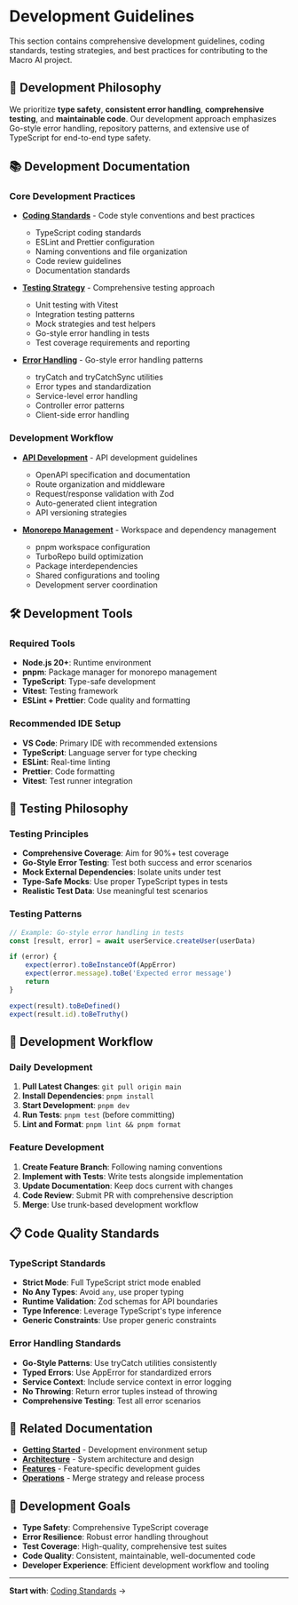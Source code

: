 # Development Guidelines

This section contains comprehensive development guidelines, coding standards, testing strategies, and best practices for contributing to the Macro AI project.

## 🎯 Development Philosophy

We prioritize **type safety**, **consistent error handling**, **comprehensive testing**, and **maintainable code**. Our development approach emphasizes Go-style error handling, repository patterns, and extensive use of TypeScript for end-to-end type safety.

## 📚 Development Documentation

### Core Development Practices

- **[Coding Standards](./coding-standards.md)** - Code style conventions and best practices

  - TypeScript coding standards
  - ESLint and Prettier configuration
  - Naming conventions and file organization
  - Code review guidelines
  - Documentation standards

- **[Testing Strategy](./testing-strategy.md)** - Comprehensive testing approach

  - Unit testing with Vitest
  - Integration testing patterns
  - Mock strategies and test helpers
  - Go-style error handling in tests
  - Test coverage requirements and reporting

- **[Error Handling](./error-handling.md)** - Go-style error handling patterns
  - tryCatch and tryCatchSync utilities
  - Error types and standardization
  - Service-level error handling
  - Controller error patterns
  - Client-side error handling

### Development Workflow

- **[API Development](./api-development.md)** - API development guidelines

  - OpenAPI specification and documentation
  - Route organization and middleware
  - Request/response validation with Zod
  - Auto-generated client integration
  - API versioning strategies

- **[Monorepo Management](./monorepo-management.md)** - Workspace and dependency management
  - pnpm workspace configuration
  - TurboRepo build optimization
  - Package interdependencies
  - Shared configurations and tooling
  - Development server coordination

## 🛠️ Development Tools

### Required Tools

- **Node.js 20+**: Runtime environment
- **pnpm**: Package manager for monorepo management
- **TypeScript**: Type-safe development
- **Vitest**: Testing framework
- **ESLint + Prettier**: Code quality and formatting

### Recommended IDE Setup

- **VS Code**: Primary IDE with recommended extensions
- **TypeScript**: Language server for type checking
- **ESLint**: Real-time linting
- **Prettier**: Code formatting
- **Vitest**: Test runner integration

## 🧪 Testing Philosophy

### Testing Principles

- **Comprehensive Coverage**: Aim for 90%+ test coverage
- **Go-Style Error Testing**: Test both success and error scenarios
- **Mock External Dependencies**: Isolate units under test
- **Type-Safe Mocks**: Use proper TypeScript types in tests
- **Realistic Test Data**: Use meaningful test scenarios

### Testing Patterns

```typescript
// Example: Go-style error handling in tests
const [result, error] = await userService.createUser(userData)

if (error) {
	expect(error).toBeInstanceOf(AppError)
	expect(error.message).toBe('Expected error message')
	return
}

expect(result).toBeDefined()
expect(result.id).toBeTruthy()
```

## 🔄 Development Workflow

### Daily Development

1. **Pull Latest Changes**: `git pull origin main`
2. **Install Dependencies**: `pnpm install`
3. **Start Development**: `pnpm dev`
4. **Run Tests**: `pnpm test` (before committing)
5. **Lint and Format**: `pnpm lint && pnpm format`

### Feature Development

1. **Create Feature Branch**: Following naming conventions
2. **Implement with Tests**: Write tests alongside implementation
3. **Update Documentation**: Keep docs current with changes
4. **Code Review**: Submit PR with comprehensive description
5. **Merge**: Use trunk-based development workflow

## 📋 Code Quality Standards

### TypeScript Standards

- **Strict Mode**: Full TypeScript strict mode enabled
- **No Any Types**: Avoid `any`, use proper typing
- **Runtime Validation**: Zod schemas for API boundaries
- **Type Inference**: Leverage TypeScript's type inference
- **Generic Constraints**: Use proper generic constraints

### Error Handling Standards

- **Go-Style Patterns**: Use tryCatch utilities consistently
- **Typed Errors**: Use AppError for standardized errors
- **Service Context**: Include service context in error logging
- **No Throwing**: Return error tuples instead of throwing
- **Comprehensive Testing**: Test all error scenarios

## 🔗 Related Documentation

- **[Getting Started](../getting-started/README.md)** - Development environment setup
- **[Architecture](../architecture/README.md)** - System architecture and design
- **[Features](../features/README.md)** - Feature-specific development guides
- **[Operations](../operations/README.md)** - Merge strategy and release process

## 🎯 Development Goals

- **Type Safety**: Comprehensive TypeScript coverage
- **Error Resilience**: Robust error handling throughout
- **Test Coverage**: High-quality, comprehensive test suites
- **Code Quality**: Consistent, maintainable, well-documented code
- **Developer Experience**: Efficient development workflow and tooling

---

**Start with**: [Coding Standards](./coding-standards.md) →
